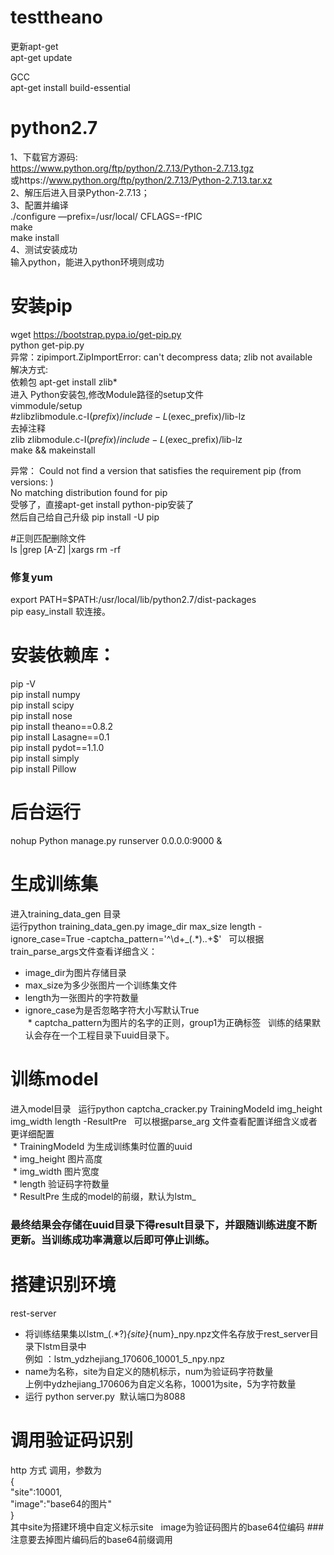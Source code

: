 # testtheano
更新apt-get  
apt-get update  
  

GCC  
apt-get install build-essential  


# python2.7
1、下载官方源码:   
https://www.python.org/ftp/python/2.7.13/Python-2.7.13.tgz  
或https://www.python.org/ftp/python/2.7.13/Python-2.7.13.tar.xz  
2、解压后进入目录Python-2.7.13；  
3、配置并编译  
./configure —prefix=/usr/local/  CFLAGS=-fPIC  
make   
make install  
4、测试安装成功  
输入python，能进入python环境则成功  

# 安装pip  
wget https://bootstrap.pypa.io/get-pip.py   
python get-pip.py  
异常：zipimport.ZipImportError: can't decompress data; zlib not available  
解决方式:   
依赖包  apt-get install zlib*  
进入 Python安装包,修改Module路径的setup文件  
vimmodule/setup  
#zlibzlibmodule.c-I$(prefix)/include-L$(exec_prefix)/lib-lz  
去掉注释   
zlib zlibmodule.c-I$(prefix)/include-L$(exec_prefix)/lib-lz  
make && makeinstall  

异常： Could not find a version that satisfies the requirement pip (from versions: )  
No matching distribution found for pip  
受够了，直接apt-get install python-pip安装了  
然后自己给自己升级 pip  install -U pip  

#正则匹配删除文件  
ls |grep [A-Z] |xargs rm -rf  
  
### 修复yum  
export PATH=$PATH:/usr/local/lib/python2.7/dist-packages  
pip easy_install 软连接。  
# 安装依赖库：  
pip -V  
pip install numpy  
pip install scipy  
pip install nose  
pip install theano==0.8.2  
pip install Lasagne==0.1  
pip install pydot==1.1.0  
pip install simply  
pip install Pillow  

# 后台运行  
nohup Python manage.py runserver 0.0.0.0:9000 &  
  
# 生成训练集
进入training_data_gen 目录  
运行python training_data_gen.py image_dir max_size length -ignore_case=True -captcha_pattern='^\d+_(.*)\..+$'  
可以根据train_parse_args文件查看详细含义：  
  * image_dir为图片存储目录  
  * max_size为多少张图片一个训练集文件  
  * length为一张图片的字符数量  
  * ignore_case为是否忽略字符大小写默认True  
  * captcha_pattern为图片的名字的正则，group1为正确标签  
训练的结果默认会存在一个工程目录下uuid目录下。
# 训练model  
进入model目录  
运行python  captcha_cracker.py TrainingModeId img_height img_width length -ResultPre  
可以根据parse_arg 文件查看配置详细含义或者更详细配置  
  * TrainingModeId 为生成训练集时位置的uuid  
  * img_height 图片高度  
  * img_width 图片宽度  
  * length 验证码字符数量  
  * ResultPre 生成的model的前缀，默认为lstm_  
### 最终结果会存储在uuid目录下得result目录下，并跟随训练进度不断更新。当训练成功率满意以后即可停止训练。

# 搭建识别环境
rest-server
 * 将训练结果集以lstm_(.*?)_{site}_{num}_npy.npz文件名存放于rest_server目录下lstm目录中  
 例如 ：lstm_ydzhejiang_170606_10001_5_npy.npz  
 * name为名称，site为自定义的随机标示，num为验证码字符数量  
 上例中ydzhejiang_170606为自定义名称，10001为site，5为字符数量  
 * 运行 python server.py  默认端口为8088
# 调用验证码识别
http 方式 调用，参数为  
{  
  "site":10001,  
  "image":"base64的图片"  
}  
其中site为搭建环境中自定义标示site  
image为验证码图片的base64位编码
###注意要去掉图片编码后的base64前缀调用

